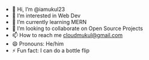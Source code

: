 - 👋 Hi, I’m @iamukul23
- 👀 I’m interested in Web Dev
- 🌱 I’m currently learning MERN
- 💞️ I’m looking to collaborate on Open Source Projects
- 📫 How to reach me cloudmukul@gmail.com
- 😄 Pronouns: He/him
- ⚡ Fun fact: I can do a bottle flip

<!---
iamukul23/iamukul23 is a ✨ special ✨ repository because its `README.md` (this file) appears on your GitHub profile.
You can click the Preview link to take a look at your changes.
--->
